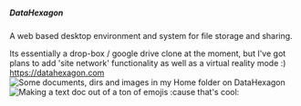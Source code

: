 #####               #####
#####  DataHexagon  #####
#####               #####

A web based desktop environment and system for file storage and sharing.

Its essentially a drop-box / google drive clone at the moment, 
but I've got plans to add 'site network' functionality as well as a  virtual reality mode :)
https://datahexagon.com
![Some documents, dirs and images in my Home folder on DataHexagon](https://datahexagon.com/jeremy/clips/Screenshot_388.png)
![Making a text doc out of a ton of emojis :cause that's cool:](https://datahexagon.com/jeremy/Documents/Screenshot_20160119-190051.png)




